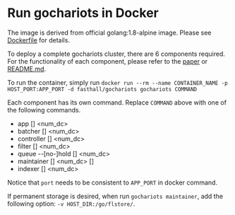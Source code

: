 # Run gochariots in Docker
The image is derived from official golang:1.8-alpine image. Please see [Dockerfile](../Dockerfile) for details.

To deploy a complete gochariots cluster, there are 6 components required. For the functionality of each component, please refer to the [paper](https://openproceedings.org/2015/conf/edbt/paper-236.pdf) or [README.md](../README.md).

To run the container, simply run `docker run --rm --name CONTAINER_NAME -p HOST_PORT:APP_PORT -d fasthall/gochariots gochariots COMMAND`

Each component has its own command. Replace `COMMAND` above with one of the following commands.

* app [<flags>] <port> <num_dc> <id>
* batcher [<flags>] <port> <num_dc> <id>
* controller [<flags>] <port> <num_dc> <id>
* filter [<flags>] <port> <num_dc> <id>
* queue --[no-]hold [<flags>] <port> <num_dc> <id>
* maintainer [<flags>] <port> <num_dc> <id> [<ntime>]
* indexer [<flags>] <port> <num_dc> <id>

Notice that `port` needs to be consistent to `APP_PORT` in docker command.

If permanent storage is desired, when run `gochariots maintainer`, add the following option: `-v HOST_DIR:/go/flstore/`.
